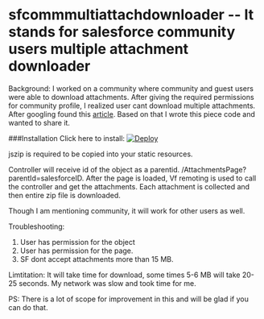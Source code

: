 # sfcommmultiattachdownloader -- It stands for salesforce community users multiple attachment downloader

Background:
I worked on a community where community and guest users were able to download attachments. After giving the required permissions for community profile, I realized user cant download multiple attachments. After googling found this [article](http://www.saaspie.com/download-attachments-as-a-zip-file-in-salesforce/). Based on that I wrote this piece code and wanted to share it.

###Installation
Click here to install: 
[![Deploy](https://www.herokucdn.com/deploy/button.svg)](https://heroku.com/deploy?template=https://github.com/vcandra/sfcommmultiattachdownloader/tree/master)


jszip is required to be copied into your static resources.

Controller will receive id of the object as a parentid. /AttachmentsPage?parentId=salesforceID.
After the page is loaded, Vf remoting is used to call the controller and get the attachments.
Each attachment is collected and then entire zip file is downloaded.

Though I am mentioning community, it will work for other users as well.

Troubleshooting:
1. User has permission for the object
2. User has permission for the page.
3. SF dont accept attachments more than 15 MB.

Limtitation: It will take time for download, some times 5-6 MB will take 20-25 seconds. My network was slow and took time for me. 

PS: There is a lot of scope for improvement in this and will be glad if you can do that.
